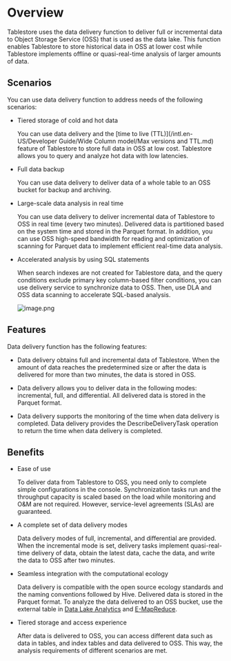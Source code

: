 Overview 
=============================

Tablestore uses the data delivery function to deliver full or incremental data to Object Storage Service (OSS) that is used as the data lake. This function enables Tablestore to store historical data in OSS at lower cost while Tablestore implements offline or quasi-real-time analysis of larger amounts of data.

Scenarios 
------------------------------

You can use data delivery function to address needs of the following scenarios:

* Tiered storage of cold and hot data

  You can use data delivery and the [time to live (TTL)](/intl.en-US/Developer Guide/Wide Column model/Max versions and TTL.md) feature of Tablestore to store full data in OSS at low cost. Tablestore allows you to query and analyze hot data with low latencies.
  

* Full data backup

  You can use data delivery to deliver data of a whole table to an OSS bucket for backup and archiving.
  

* Large-scale data analysis in real time

  You can use data delivery to deliver incremental data of Tablestore to OSS in real time (every two minutes). Delivered data is partitioned based on the system time and stored in the Parquet format. In addition, you can use OSS high-speed bandwidth for reading and optimization of scanning for Parquet data to implement efficient real-time data analysis.
  

* Accelerated analysis by using SQL statements

  When search indexes are not created for Tablestore data, and the query conditions exclude primary key column-based filter conditions, you can use delivery service to synchronize data to OSS. Then, use DLA and OSS data scanning to accelerate SQL-based analysis.

  ![image.png](../images/p168841.png "image.png")
  




Features 
-----------------------------

Data delivery function has the following features:

* Data delivery obtains full and incremental data of Tablestore. When the amount of data reaches the predetermined size or after the data is delivered for more than two minutes, the data is stored in OSS.

  

* Data delivery allows you to deliver data in the following modes: incremental, full, and differential. All delivered data is stored in the Parquet format.

  

* Data delivery supports the monitoring of the time when data delivery is completed. Data delivery provides the DescribeDeliveryTask operation to return the time when data delivery is completed.

  




Benefits 
-----------------------------

* Ease of use

  To deliver data from Tablestore to OSS, you need only to complete simple configurations in the console. Synchronization tasks run and the throughput capacity is scaled based on the load while monitoring and O\&M are not required. However, service-level agreements (SLAs) are guaranteed.
  

* A complete set of data delivery modes

  Data delivery modes of full, incremental, and differential are provided. When the incremental mode is set, delivery tasks implement quasi-real-time delivery of data, obtain the latest data, cache the data, and write the data to OSS after two minutes.
  

* Seamless integration with the computational ecology

  Data delivery is compatible with the open source ecology standards and the naming conventions followed by Hive. Delivered data is stored in the Parquet format. To analyze the data delivered to an OSS bucket, use the external table in [Data Lake Analytics](https://help.aliyun.com/product/70174.html?spm=a2c4g.11186623.6.540.76b6cb90g68ZBa) and [E-MapReduce](https://help.aliyun.com/product/28066.html?spm=a2c4g.11186623.6.540.42976f25IA8HkS).
  

* Tiered storage and access experience

  After data is delivered to OSS, you can access different data such as data in tables, and index tables and data delivered to OSS. This way, the analysis requirements of different scenarios are met.
  



